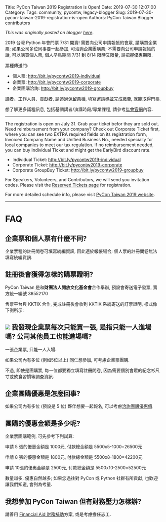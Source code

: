 Title: PyCon Taiwan 2019 Registration is Open!
Date: 2019-07-30 12:07:00
Category:
Tags: community, pycontw, legacy-blogger
Slug: 2019-07-30-pycon-taiwan-2019-registration-is-open
Authors: PyCon Taiwan Blogger contributors

*This was originally posted on blogger [here](https://pycontw.blogspot.com/2019/07/pycon-taiwan-2019-registration-is-open.html)*.

<!--more-->

2019 台灣 Python 年會門票 7/31 開賣! 需要向公司申請報帳的會眾, 請購買企業票; 如果公司多位同事要一起參加, 可洽詢企業團購票; 不需要向公司申請報帳的話, 可以購買個人票, 個人早鳥期間 7/31 到 8/14 限時又限量, 請把握優惠期限.


票種傳送門:


* 個人票: <http://bit.ly/pycontw2019-individual>
* 企業票: <http://bit.ly/pycontw2019-corporate>
* 企業團購洽詢: <http://bit.ly/pycontw2019-groupbuy>


講者、工作人員、貢獻者, 請透過[保留票種](http://bit.ly/pycontw2019-reserved), 填寫邀請碼並完成繳費, 就能取得門票.


想了解更多議程訊息, 包括基調講者/演講時段/專業課程, 請參考[年會官網](http://tw.pycon.org/2019)內容.




---


The registration is open on July 31. Grab your ticket befor they are sold out. Need reimbursement from your company? Check out Corporate Ticket first, where you can see two EXTRA required fields on its registration form, Invoiced Company Name and Unified Business No., needed specially for local companies to meet our tax regulation. If no reimbursement needed, you can buy Individual Ticket and might get the EarlyBird discount rate.


* Individual Ticket: <http://bit.ly/pycontw2019-individual>
* Corporate Ticket: <http://bit.ly/pycontw2019-corporate>
* Corporate GroupBuy Ticket: <http://bit.ly/pycontw2019-groupbuy>


For Speakers, Volunteers, and Contributors, we will send you invitation codes. Please visit the [Reserved Tickets page](http://bit.ly/pycontw2019-reserved) for registration.


For more detailed schedule info, please visit [PyCon Taiwan 2019 website](http://tw.pycon.org/2019).




---


FAQ
===


企業票和個人票有什麼不同?
-------------


企業票種的註冊問卷可填寫統編資訊, 因此適於報帳場合; 個人票的註冊問卷無法填寫統編資訊.


註冊後會獲得怎樣的購票證明?
--------------


PyCon Taiwan 是和**財團法人開放文化基金會**合作舉辦, 預設會寄送電子發票, 賣方統一編號 38552170


售票平台與 KKTIX 合作, 完成註冊後會收到 KKTIX 系統寄送的訂票證明, 樣式像下例所示:



[![](https://4.bp.blogspot.com/-Dp3ce5KF9BI/XUlBycOHkzI/AAAAAAAAW7g/DmOSmeWF6kYR2LPWLJm8MJvUDdEaXxJ_gCLcBGAs/s1600/kktix-individual-ticket.png)](https://4.bp.blogspot.com/-Dp3ce5KF9BI/XUlBycOHkzI/AAAAAAAAW7g/DmOSmeWF6kYR2LPWLJm8MJvUDdEaXxJ_gCLcBGAs/s1600/kktix-individual-ticket.png)
我發現企業票每次只能買一張, 是指只能一人進場嗎? 公司其他員工也能進場嗎?
--------------------------------------


一張企業票, 只能一人入場.


如果公司內有多位 (例如5位以上) 同仁想參加, 可考慮企業票團購.


不過, 即使是團購票, 每一位都要獨立填寫註冊問卷, 因為需要個別會眾的紀念衫尺寸或飲食習慣等調查資訊.


企業團購優惠是怎麼回事?
------------


如果公司內有多位 (預設是 5 位) 夥伴想要一起報名, 可以考慮[洽詢團購優惠價](http://bit.ly/pycontw2019-groupbuy).


團購的優惠金額是多少呢?
------------


企業票團購範例, 可先參考下列試算:  

申請 5 張的優惠金額是 1000元, 付款總金額是 5500x5-1000=26500元  

申請 8 張的優惠金額是 1800元, 付款總金額是 5500x8-1800=42200元  

申請 10張的優惠金額是 2500元, 付款總金額是 5500x10-2500=52500元


數量越多, 優惠自然越多; 如果您過往對 PyCon 或 Python 社群有所貢獻, 也歡迎讓我們知道, 會列為考量.


我想參加 PyCon Taiwan 但有財務壓力怎樣辦?
----------------------------


請善用 [Financial Aid 財務補助](https://tw.pycon.org/2019/registration/financial-aid/)方案, 或是考慮擔任志工.
